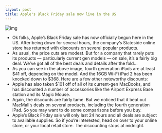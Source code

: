 ```yaml
---
layout: post
title: Apple's Black Friday sale now live in the US
---
```

![img](http://media.idownloadblog.com/wp-content/uploads/2012/11/us-black-friday-sale.png)
* Ok folks, Apple’s Black Friday sale has now officially begun here in the US. After being down for several hours, the company’s Stateside online store has returned with discounts on several popular products.
* As usual, the price cuts are modest. But for a company that rarely puts its products — particularly current gen models — on sale, it’s a fairly big deal. We’ve got all of the best deals and details after the fold…
* As you can see in the above image, fourth generation iPads are at least $41 off, depending on the model. And the 16GB Wi-Fi iPad 2 has been knocked down to $368. Here are a few other noteworthy discounts:
* Apple has also taken $101 off of all of its current-gen MacBooks, and has discounted a number of accessories like the Airport Express Base station and its Magic Mouse.
* Again, the discounts are fairly tame. But we noticed that it beat out MacMall’s deals on several products, including the fourth generation iPad. So you may want to do some comparisons before you buy.
* Apple’s Black Friday sale will only last 24 hours and all deals are subject to available supplies. So if you’re interested, head on over to your online store, or your local retail store. The discounting stops at midnight.

